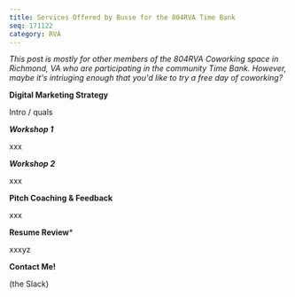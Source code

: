 ```yaml
---
title: Services Offered by Busse for the 804RVA Time Bank
seq: 171122
category: RVA
---
```


*This post is mostly for other members of the 804RVA Coworking space in Richmond, VA who are participating in the community Time Bank. However, maybe it's intriuging enough that you'd like to try a free day of coworking?*

**Digital Marketing Strategy**

Intro / quals

***Workshop 1***

xxx

***Workshop 2***

xxx

**Pitch Coaching & Feedback**

xxx

**Resume Review***

xxxyz

**Contact Me!**

(the Slack)